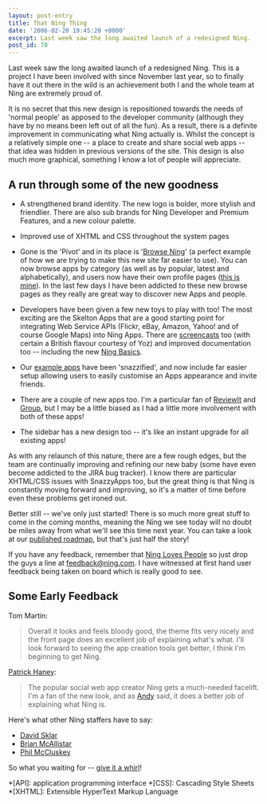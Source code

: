 ```yaml
---
layout: post-entry
title: That Ning Thing
date: '2006-02-20 19:45:20 +0000'
excerpt: Last week saw the long awaited launch of a redesigned Ning.
post_id: 70
---
```

Last week saw the long awaited launch of a redesigned Ning. This is a project I have been involved with since November last year, so to finally have it out there in the wild is an achievement both I and the whole team at Ning are extremely proud of.

It is no secret that this new design is repositioned towards the needs of 'normal people' as apposed to the developer community (although they have by no means been left out of all the fun). As a result, there is a definite improvement in communicating what Ning actually is. Whilst the concept is a relatively simple one -- a place to create and share social web apps -- that idea was hidden in previous versions of the site. This design is also much more graphical, something I know a lot of people will appreciate.

## A run through some of the new goodness
* A strengthened brand identity. The new logo is bolder, more stylish and friendlier. There are also sub brands for Ning Developer and Premium Features, and a new colour palette.

* Improved use of XHTML and CSS throughout the system pages

* Gone is the 'Pivot' and in its place is '[Browse Ning][1]' (a perfect example of how we are trying to make this new site far easier to use). You can now browse apps by category (as well as by popular, latest and alphabetically), and users now have their own profile pages ([this is mine][2]). In the last few days I have been addicted to these new browse pages as they really are great way to discover new Apps and people.

* Developers have been given a few new toys to play with too!  The most exciting are the Skelton Apps that are a good starting point for integrating Web Service APIs (Flickr, eBay, Amazon, Yahoo! and of course Google Maps) into Ning Apps. There are [screencasts][3] too (with certain a British flavour courtesy of Yoz) and improved documentation too -- including the new [Ning Basics][4].

* Our [example apps][5] have been 'snazzified', and now include far easier setup allowing users to easily customise an Apps appearance and invite friends.

* There are a couple of new apps too. I'm a particular fan of [ReviewIt][6] and [Group][7], but I may be a little biased as I had a little more involvement with both of these apps!

*  The sidebar has a new design too -- it's like an instant upgrade for all existing apps!

As with any relaunch of this nature, there are a few rough edges, but the team are continually improving and refining our new baby (some have even become addicted to the JIRA bug tracker). I know there are particular XHTML/CSS issues with SnazzyApps too, but the great thing is that Ning is constantly moving forward and improving, so it's a matter of time before even these problems get ironed out.

Better still -- we've only just started! There is so much more great stuff to come in the coming months, meaning the Ning we see today will no doubt be miles away from what we'll see this time next year. You can take a look at our [published roadmap][8], but that's just half the story!

If you have any feedback, remember that [Ning Loves People][9] so just drop the guys a line at <feedback@ning.com>. I have witnessed at first hand user feedback being taken on board which is really good to see.

## Some Early Feedback
Tom Martin:

> Overall it looks and feels bloody good, the theme fits very nicely and the front page does an excellent job of explaining what's what. I'll look forward to seeing the app creation tools get better, I think I'm beginning to get Ning.

[Patrick Haney][11]:

> The popular social web app creator Ning gets a much-needed facelift. I'm a fan of the new look, and as [Andy][10] said, it does a better job of explaining what Ning is.

Here's what other Ning staffers have to say:

* [David Sklar](http://www.sklar.com/blog/archives/83-New-Ning-Release!.html)
* [Brian McAllistar](http://kasparov.skife.org/blog/work/ning-now-with-prettiness.html)
* [Phil McCluskey](http://philmccluskey.com/2006/02/19/a-new-ning/)

So what you waiting for -- [give it a whirl](http://www.ning.com/)!

[1]: http://browse.ning.com/
[2]: http://browse.ning.com/any/fourtwo/any/any
[3]: http://www.ning.com/screencasts.html
[4]: http://documentation.ning.com/sections/basics.php
[5]: http://www.ning.com/?view=xapps
[6]: http://reviewit.ning.com/
[7]: http://group.ning.com/
[8]: http://documentation.ning.com/sections/roadmap.php
[9]: http://www.valleywag.com/tech/marc-andreessen/ning-hates-loves-meeting-customers-155242.php
[10]: http://waxy.org/
[11]: http://patrickhaney.com/

*[API]: application programming interface
*[CSS]: Cascading Style Sheets
*[XHTML]: Extensible HyperText Markup Language